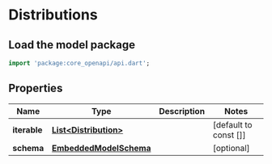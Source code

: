 # Distributions

## Load the model package
```dart
import 'package:core_openapi/api.dart';
```

## Properties
Name | Type | Description | Notes
------------ | ------------- | ------------- | -------------
**iterable** | [**List\<Distribution\>**](Distribution) |  | [default to const []]
**schema** | [**EmbeddedModelSchema**](EmbeddedModelSchema) |  | [optional] 




